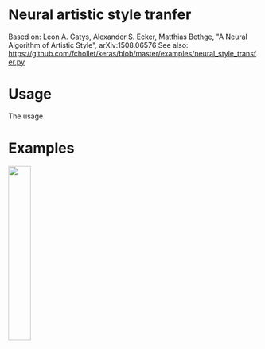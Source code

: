 # Neural artistic style tranfer
Based on: Leon A. Gatys, Alexander S. Ecker, Matthias Bethge, "A Neural Algorithm of Artistic Style", arXiv:1508.06576
See also: https://github.com/fchollet/keras/blob/master/examples/neural_style_transfer.py

# Usage
The usage

# Examples
<img src="https://s3-us-west-2.amazonaws.com/neural-style-transfer-demo/Cezanne.jpg" align="center" height="30%" width="auto">
